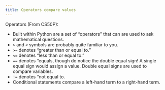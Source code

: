 ```yaml
---
title: Operators compare values
---
```


Operators (From CS50P):

-   Built within Python are a set of “operators” that can are used to ask mathematical questions.
-   `>` and `<` symbols are probably quite familiar to you.
-   `>=` denotes “greater than or equal to.”
-   `<=` denotes “less than or equal to.”
-   `==` denotes “equals, though do notice the double equal sign! A single equal sign would assign a value. Double equal signs are used to compare variables.
-   `!=` denotes “not equal to.
-   Conditional statements compare a left-hand term to a right-hand term.
